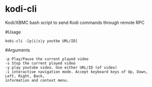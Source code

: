 kodi-cli
========

Kodi/XBMC bash script to send Kodi commands through remote RPC

#Usage

`kobi-cli -[p|i|s|y youtbe URL/ID]`

#Arguments
```
-p Play/Pause the current played video
-s Stop the current played video
-y play youtube video. Use either URL/ID (of video)
-i interactive navigation mode. Accept keyboard keys of Up, Down, Left, Right, Back,
information and context menu.
```
